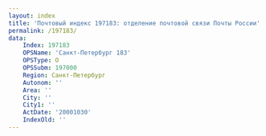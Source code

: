 ```yaml
---
layout: index
title: 'Почтовый индекс 197183: отделение почтовой связи Почты России'
permalink: /197183/
data:
    Index: 197183
    OPSName: 'Санкт-Петербург 183'
    OPSType: О
    OPSSubm: 197000
    Region: Санкт-Петербург
    Autonom: ''
    Area: ''
    City: ''
    City1: ''
    ActDate: '20001030'
    IndexOld: ''
---
```

